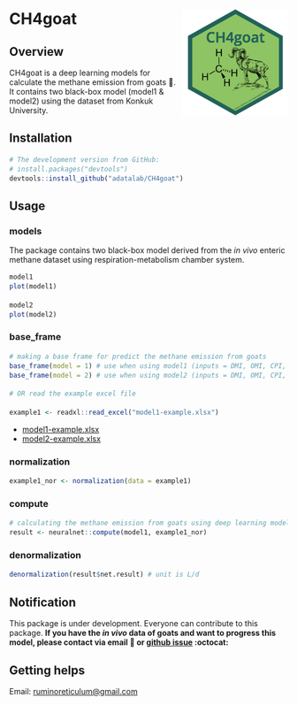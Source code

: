 # CH4goat <img src="man/figures/logo.png" align="right" />

## Overview
CH4goat is a deep learning models for calculate the methane emission from goats :goat:. It contains two black-box model (model1 & model2) using the dataset from Konkuk University.

## Installation  
``` r
# The development version from GitHub:
# install.packages("devtools")
devtools::install_github("adatalab/CH4goat")
```

## Usage
### models
The package contains two black-box model derived from the *in vivo* enteric methane dataset using respiration-metabolism chamber system.

``` r
model1
plot(model1)

model2
plot(model2)
```

### base_frame
``` r
# making a base frame for predict the methane emission from goats
base_frame(model = 1) # use when using model1 (inputs = DMI, OMI, CPI, NDFI, DDMI, DOMI, DCPI, and DNDFI)
base_frame(model = 2) # use when using model2 (inputs = DMI, OMI, CPI, and NDFI)

# OR read the example excel file

example1 <- readxl::read_excel("model1-example.xlsx")
```
- [model1-example.xlsx](https://github.com/YoungjunNa/CH4goat/blob/master/model1-example.xlsx)
- [model2-example.xlsx](https://github.com/YoungjunNa/CH4goat/blob/master/model2-example.xlsx)

### normalization
``` r
example1_nor <- normalization(data = example1)
```

### compute
``` r
# calculating the methane emission from goats using deep learning model.
result <- neuralnet::compute(model1, example1_nor)
```

### denormalization
``` r
denormalization(result$net.result) # unit is L/d
```

## Notification
This package is under development. Everyone can contribute to this package. **If you have the *in vivo* data of goats and want to progress this model, please contact via email :email: or [github issue](https://github.com/adatalab/CH4goat/issues) :octocat:**


## Getting helps
Email: ruminoreticulum@gmail.com
